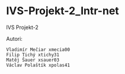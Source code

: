 # IVS-Projekt-2_Intr-net
IVS Projekt-2

Autori:

    Vladimír Mečiar xmecia00
    Filip Tichý xtichy31
    Matěj Šauer xsauer03
    Václav Polaštík xpolas41
